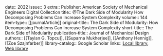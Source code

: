 date:: 2022
issue:: 3
extra:: Publisher: American Society of Mechanical Engineers Digital Collection
title:: @The Dark Side of Modularity How Decomposing Problems Can Increase System Complexity
volume:: 144
item-type:: [[journalArticle]]
original-title:: The Dark Side of Modularity: How Decomposing Problems Can Increase System Complexity
short-title:: The Dark Side of Modularity
publication-title:: Journal of Mechanical Design
authors:: [[Taylan G. Topcu]], [[Suparna Mukherjee]], [[Anthony Hennig]], [[Zoe Szajnfarber]]
library-catalog:: Google Scholar
links:: [Local library](zotero://select/library/items/AGSDMIFJ), [Web library](https://www.zotero.org/users/6520516/items/AGSDMIFJ)
